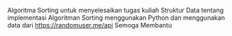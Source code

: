 Algoritma Sorting untuk menyelesaikan tugas kuliah Struktur Data tentang implementasi Algoritman Sorting menggunakan Python dan menggunakan data dari https://randomuser.me/api
Semoga Membantu
